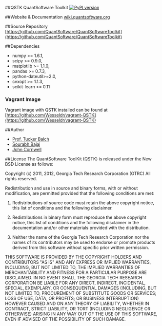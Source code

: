 ##QSTK
QuantSoftware Toolkit [![PyPI version](https://badge.fury.io/py/QSTK.png)](http://badge.fury.io/py/QSTK)

##Website & Documentation
[wiki.quantsoftware.org](http://wiki.quantsoftware.org)

##Source Repository
[https://github.com/QuantSoftware/QuantSoftwareToolkit](https://github.com/QuantSoftware/QuantSoftwareToolkit)

##Dependencies
- numpy >= 1.6.1,
- scipy >= 0.9.0,
- matplotlib >= 1.1.0,
- pandas >= 0.7.3,
- python-dateutil>=2.0,
- cvxopt >= 1.1.3,
- scikit-learn >= 0.11

### Vagrant Image
Vagrant image with QSTK installed can be found at [https://github.com/Wesseldr/vagrant-QSTK](https://github.com/Wesseldr/vagrant-QSTK)

##Author
- [Prof. Tucker Balch](http://www.cc.gatech.edu/~tucker/)
- [Sourabh Bajaj](http://www.sourabhbajaj.com/)
- [John Cornwell](https://github.com/JWCornV)

##License
The QuantSoftware ToolKit (QSTK) is released under the New BSD License as follows:

Copyright (c) 2011, 2012, Georgia Tech Research Corporation (GTRC) All rights reserved.

Redistribution and use in source and binary forms, with or without modification, are permitted provided that the following conditions are met:

 1) Redistributions of source code must retain the above copyright notice, this list of conditions and the following disclaimer. 

 2) Redistributions in binary form must reproduce the above copyright notice, this list of conditions and the following disclaimer
  in the documentation and/or other materials provided with the distribution. 

 3) Neither the name of the Georgia Tech Research Corporation nor the names of its contributors may be used to endorse or promote
  products derived from this software without specific prior written permission. 

THIS SOFTWARE IS PROVIDED BY THE COPYRIGHT HOLDERS AND CONTRIBUTORS "AS IS" AND ANY EXPRESS OR IMPLIED WARRANTIES, INCLUDING,
BUT NOT LIMITED TO, THE IMPLIED WARRANTIES OF MERCHANTABILITY AND FITNESS FOR A PARTICULAR PURPOSE ARE DISCLAIMED. 
IN NO EVENT SHALL THE GEORGIA TECH RESEARCH CORPORATION BE LIABLE FOR ANY DIRECT, INDIRECT, INCIDENTAL, SPECIAL, EXEMPLARY, 
OR CONSEQUENTIAL DAMAGES (INCLUDING, BUT NOT LIMITED TO, PROCUREMENT OF SUBSTITUTE GOODS OR SERVICES; LOSS OF USE, DATA, 
OR PROFITS; OR BUSINESS INTERRUPTION) HOWEVER CAUSED AND ON ANY THEORY OF LIABILITY, WHETHER IN CONTRACT, STRICT LIABILITY, 
OR TORT (INCLUDING NEGLIGENCE OR OTHERWISE) ARISING IN ANY WAY OUT OF THE USE OF THIS SOFTWARE, EVEN IF ADVISED OF THE 
POSSIBILITY OF SUCH DAMAGE.
